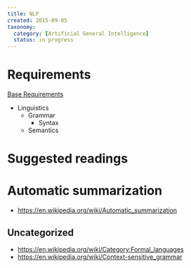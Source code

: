 ```yaml
---
title: NLP
created: 2015-09-05
taxonomy:
  category: [Artificial General Intelligence]
  status: in progress
---
```


# Requirements

[Base Requirements]()

- Linguistics
	- Grammar
		- Syntax
	- Semantics


# Suggested readings

# Automatic summarization

- https://en.wikipedia.org/wiki/Automatic_summarization

## Uncategorized

- https://en.wikipedia.org/wiki/Category:Formal_languages
- https://en.wikipedia.org/wiki/Context-sensitive_grammar
